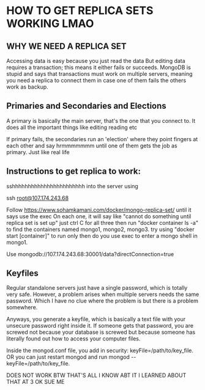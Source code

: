 # HOW TO GET REPLICA SETS WORKING LMAO
## WHY WE NEED A REPLICA SET
Accessing data is easy because you just read the data
But editing data requires a transaction; this means it either fails or succeeds.
MongoDB is stupid and says that transactions must work on multiple servers, meaning you need a replica to connect them in case one of them fails the others work as backup.

## Primaries and Secondaries and Elections
A primary is basically the main server, that's the one that you connect to. It does all the important things like editing reading etc

If primary fails, the secondaries run an 'election' where they point fingers at each other and say hrmmmmmmm until one of them gets the job as primary. Just like real life

## Instructions to get replica to work:
sshhhhhhhhhhhhhhhhhhhhhhh into the server using

ssh root@107.174.243.68

Follow https://www.sohamkamani.com/docker/mongo-replica-set/ until it says use the exec
On each one, it will say like "cannot do something until replica set is set up" just ctrl C for all three
then run "docker container ls -a" to find the containers named mongo1, mongo2, mongo3.
try using "docker start [container]" to run
only then do you use exec to enter a mongo shell in mongo1.

Use mongodb://107.174.243.68:30001/data?directConnection=true

## Keyfiles
Regular standalone servers just have a single password, which is totally very safe. However, a problem arises when multiple servers needs the same password. Which I have no clue where the problem is but there is a problem somewhere.

Anyways, you generate a keyfile, which is basically a text file with your unsecure password right inside it. If someone gets that password, you are screwed not because your database is screwed but because someone has literally found out how to access your computer files.

Inside the mongod.conf file, you add in security: keyFile=/path/to/key_file. OR you can just restart mongod and run mongod --keyFile=/path/to/key_file.

DOES NOT WORK BTW THAT'S ALL I KNOW ABT IT I LEARNED ABOUT THAT AT 3 OK SUE ME
